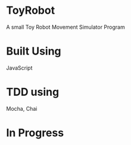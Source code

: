 # ToyRobot
A small Toy Robot Movement Simulator Program

# Built Using
JavaScript

# TDD using
Mocha, Chai

# In Progress
